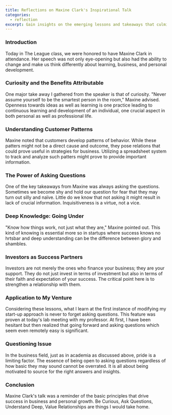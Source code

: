 ```yaml
---
title: Reflections on Maxine Clark's Inspirational Talk
categories:
  - reflection
excerpt: Gain insights on the emerging lessons and takeaways that culminated from Maxine Clark's empowering talk in The League class, including curiosity, understanding customer patterns, the power of questions, among others.
---
```

### **Introduction**
Today in The League class, we were honored to have Maxine Clark in attendance. Her speech was not only eye-opening but also had the ability to change and make us think differently about learning, business, and personal development.

### **Curiosity and the Benefits Attributable**
One major take away I gathered from the speaker is that of curiosity. "Never assume yourself to be the smartest person in the room," Maxine advised. Openness towards ideas as well as learning is one practice leading to continuous learning and development of an individual, one crucial aspect in both personal as well as professional life.

### **Understanding Customer Patterns**
Maxine noted that customers develop patterns of behavior. While these patters might not be a direct cause and outcome, they pose relations that could prove useful in strategies for business. Utilizing a spreadsheet system to track and analyze such patters might prove to provide important information.

### **The Power of Asking Questions**
One of the key takeaways from Maxine was always asking the questions. Sometimes we become shy and hold our question for fear that they may turn out silly and naïve. Little do we know that not asking it might result in lack of crucial information. Inquisitiveness is a virtue, not a vice.

### **Deep Knowledge: Going Under**
"Know how things work, not just what they are," Maxine pointed out. This kind of knowing is essential more so in startups where success knows no hrtsbar and deep understanding can be the difference between glory and shambles.

### **Investors as Success Partners**
Investors are not merely the ones who finance your business; they are your support. They do not just invest in terms of investment but also in terms of their faith and expectation of your success. The critical point here is to strengthen a relationship with them.

### **Application to My Venture**
Considering these lessons, what I learn at the first instance of modifying my start-up approach is never to forget asking questions. This feature was proven at today's lab meeting with my professor. At first, I have been hesitant but then realized that going forward and asking questions which seem even remotely easy is significant.

### **Questioning Issue**
In the business field, just as in academia as discussed above, pride is a limiting factor. The essence of being open to asking questions regardless of how basic they may sound cannot be overrated. It is all about being motivated to source for the right answers and insights.

### **Conclusion**
Maxine Clark's talk was a reminder of the basic principles that drive success in business and personal growth. Be Curious, Ask Questions, Understand Deep, Value Relationships are things I would take home.